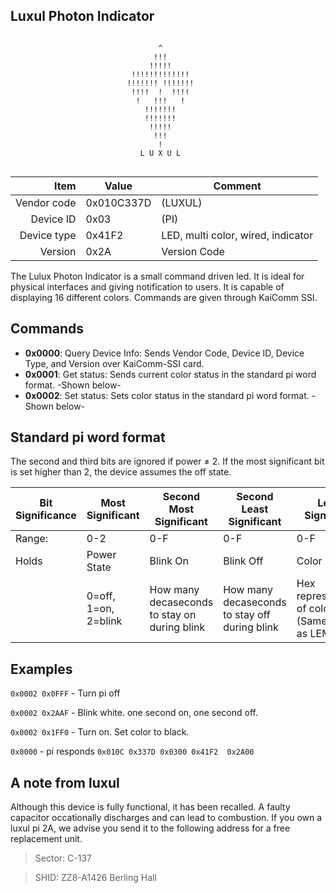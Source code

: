 Luxul Photon Indicator
----

```

                                 ^                                        
                                !!!                                       
                               !!!!! 
                           !!!!!!!!!!!!!                                  
                          !!!!!!! !!!!!!!                                 
                           !!!!  !  !!!!                                  
                            !   !!!   !                                   
                              !!!!!!!                                      
                              !!!!!!!                                     
                               !!!!!                                      
                                !!!                                       
                                 !          
                             L U X U L
                          
```

|     Item       |   Value    |   Comment
| -------------: | ---------- | ----------------
|    Vendor code | 0x010C337D | (LUXUL)
|      Device ID | 0x03       | (PI) 
|    Device type | 0x41F2     | LED, multi color, wired, indicator
|        Version | 0x2A       | Version Code

The Lulux Photon Indicator is a small command driven led. It is ideal for physical interfaces and giving notification to users. It is capable of displaying 16 different colors. Commands are given through KaiComm SSI.

Commands
----
 - **0x0000**: Query Device Info: Sends Vendor Code, Device ID, Device Type, and Version over KaiComm-SSI card.
 - **0x0001**: Get status: Sends current color status in the standard pi word format. -Shown below-
 - **0x0002**: Set status: Sets color status in the standard pi word format. -Shown below-
  
Standard pi word format
----
The second and third bits are ignored if power ≠ 2. If the most significant bit is set higher than 2, the device assumes the off state.
 
 
| Bit Significance | Most Significant     | Second Most Significant                      | Second Least Significant                      | Least Significant                                  |
|------------------|----------------------|----------------------------------------------|-----------------------------------------------|----------------------------------------------------|
| Range:        | 0-2                  | 0-F                                          | 0-F                                           | 0-F                                                |
| Holds            | Power State          | Blink On                                     | Blink Off                                     | Color                                              |
|                  | 0=off, 1=on, 2=blink | How many decaseconds to stay on during blink | How many decaseconds to stay off during blink | Hex representation of color (Same spec as LEM1802) |
                                      
Examples
----  
` 0x0002 0x0FFF ` -
Turn pi off

` 0x0002 0x2AAF ` -
Blink white. one second on, one second off.

` 0x0002 0x1FF0 ` -
Turn on. Set color to black.

` 0x0000 ` - pi responds ` 0x010C 0x337D 0x0300 0x41F2  0x2A00 `


A note from luxul
----
Although this device is fully functional, it has been recalled. A faulty capacitor occationally discharges and can lead to combustion. If you own a luxul pi 2A, we advise you send it to the following address for a free replacement unit.
> Sector: C-137

> SHID: ZZ8-A1426 Berling Hall
